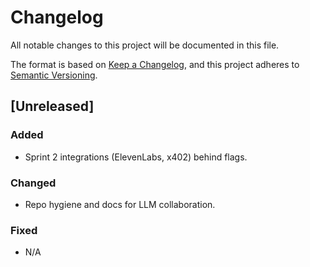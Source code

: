 # Changelog
All notable changes to this project will be documented in this file.

The format is based on [Keep a Changelog], and this project adheres to [Semantic Versioning].

## [Unreleased]
### Added
- Sprint 2 integrations (ElevenLabs, x402) behind flags.
### Changed
- Repo hygiene and docs for LLM collaboration.
### Fixed
- N/A

[Keep a Changelog]: https://keepachangelog.com/en/1.1.0/
[Semantic Versioning]: https://semver.org/spec/v2.0.0.html
